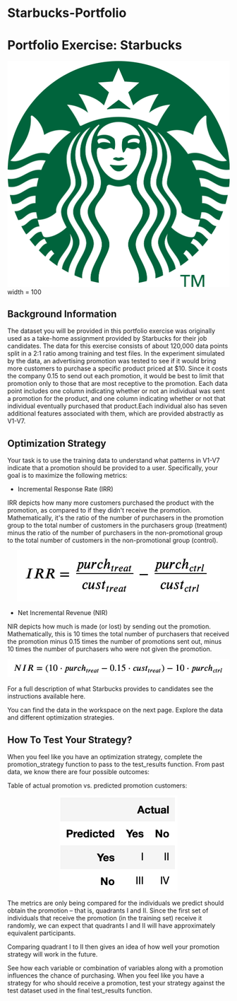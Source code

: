 # Starbucks-Portfolio



# Portfolio Exercise: Starbucks
<p align="center">

  <img src="logo.svg.webp"> width = 100

</p>

## Background Information
The dataset you will be provided in this portfolio exercise was originally used as a take-home assignment provided by Starbucks for their job candidates. The data for this exercise consists of about 120,000 data points split in a 2:1 ratio among training and test files. In the experiment simulated by the data, an advertising promotion was tested to see if it would bring more customers to purchase a specific product priced at $10. Since it costs the company 0.15 to send out each promotion, it would be best to limit that promotion only to those that are most receptive to the promotion. Each data point includes one column indicating whether or not an individual was sent a promotion for the product, and one column indicating whether or not that individual eventually purchased that product.Each individual also has seven additional features associated with them, which are provided abstractly as V1-V7.

## Optimization Strategy
Your task is to use the training data to understand what patterns in V1-V7 indicate that a promotion should be provided to a user. Specifically, your goal is to maximize the following metrics:

* Incremental Response Rate (IRR)

IRR depicts how many more customers purchased the product with the promotion, as compared to if they didn't receive the promotion. Mathematically, it's the ratio of the number of purchasers in the promotion group to the total number of customers in the purchasers group (treatment) minus the ratio of the number of purchasers in the non-promotional group to the total number of customers in the non-promotional group (control).
<p align="center">

  <img src="IRR.png">

</p>

* Net Incremental Revenue (NIR)

NIR depicts how much is made (or lost) by sending out the promotion. Mathematically, this is 10 times the total number of purchasers that received the promotion minus 0.15 times the number of promotions sent out, minus 10 times the number of purchasers who were not given the promotion.
<p align="center">

  <img src="NIR.png">

</p>

For a full description of what Starbucks provides to candidates see the instructions available here.

You can find the data in the workspace on the next page. Explore the data and different optimization strategies.

## How To Test Your Strategy?
When you feel like you have an optimization strategy, complete the promotion_strategy function to pass to the test_results function.
From past data, we know there are four possible outcomes:

Table of actual promotion vs. predicted promotion customers:
<p align="center">

  <img src="confusion_matrix.png">

</p>

The metrics are only being compared for the individuals we predict should obtain the promotion – that is, quadrants I and II. Since the first set of individuals that receive the promotion (in the training set) receive it randomly, we can expect that quadrants I and II will have approximately equivalent participants.

Comparing quadrant I to II then gives an idea of how well your promotion strategy will work in the future.

See how each variable or combination of variables along with a promotion influences the chance of purchasing. When you feel like you have a strategy for who should receive a promotion, test your strategy against the test dataset used in the final test_results function.
